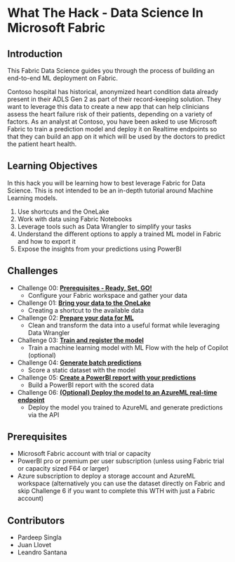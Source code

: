 # What The Hack - Data Science In Microsoft Fabric

## Introduction

This Fabric Data Science guides you through the process of building an end-to-end ML deployment on Fabric.

Contoso hospital has historical, anonymized heart condition data already present in their ADLS Gen 2 as part of their record-keeping solution. They want to leverage this data to create a new app that can help clinicians assess the heart failure risk of their patients, depending on a variety of factors. As an analyst at Contoso, you have been asked to use Microsoft Fabric to train a prediction model and deploy it on Realtime endpoints so that they can build an app on it which will be used by the doctors to predict the patient heart health.

## Learning Objectives

In this hack you will be learning how to best leverage Fabric for Data Science. This is not intended to be an in-depth tutorial around Machine Learning models.

1. Use shortcuts and the OneLake
2. Work with data using Fabric Notebooks
3. Leverage tools such as Data Wrangler to simplify your tasks
4. Understand the different options to apply a trained ML model in Fabric and how to export it
5. Expose the insights from your predictions using PowerBI

## Challenges

- Challenge 00: **[Prerequisites - Ready, Set, GO!](Student/Challenge-00.md)**
	 - Configure your Fabric workspace and gather your data
- Challenge 01: **[Bring your data to the OneLake](Student/Challenge-01.md)**
	 - Creating a shortcut to the available data
- Challenge 02: **[Prepare your data for ML](Student/Challenge-02.md)**
	 - Clean and transform the data into a useful format while leveraging Data Wrangler
- Challenge 03: **[Train and register the model](Student/Challenge-03.md)**
	 - Train a machine learning model with ML Flow with the help of Copilot (optional)
- Challenge 04: **[Generate batch predictions](Student/Challenge-04.md)**
	 - Score a static dataset with the model
- Challenge 05: **[Create a PowerBI report with your predictions](Student/Challenge-05.md)**
	 - Build a PowerBI report with the scored data
- Challenge 06: **[(Optional) Deploy the model to an AzureML real-time endpoint](Student/Challenge-06.md)**
	 - Deploy the model you trained to AzureML and generate predictions via the API
## Prerequisites

- Microsoft Fabric account with trial or capacity
- PowerBI pro or premium per user subscription (unless using Fabric trial or capacity sized F64 or larger)
- Azure subscription to deploy a storage account and AzureML workspace (alternatively you can use the dataset directly on Fabric and skip Challenge 6 if you want to complete this WTH with just a Fabric account)

## Contributors

- Pardeep Singla
- Juan Llovet
- Leandro Santana
